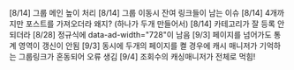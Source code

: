 [8/14] 그룹 메인 높이 처리
[8/14] 그룹 이동시 잔여 링크들이 남는 이슈
[8/14] 4개까지만 포스트를 가져오더라 왜지? (하나가 두개 만들어서)
[8/14] 카테고리가 잘 등록 안되더라
[8/28] 정규식에 data-ad-width="728"이 남음
[9/3] 페이지를 넘어가도 통계 영역이 갱신이 안됨
[9/3] 동시에 두개의 페이지를 켤 경우에 캐시 매니저가 기억하는 그룹링크가 혼동되어 오류 생김
[9/4] 조회수의 캐싱매니저가 전체로 먹힘!
